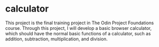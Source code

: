 # calculator

This project is the final training project in The Odin Project Foundations course. Through this project, I will develop a basic browser calculator, which should have the normal basic functions of a calculator, such as addition, subtraction, multiplication, and division. 